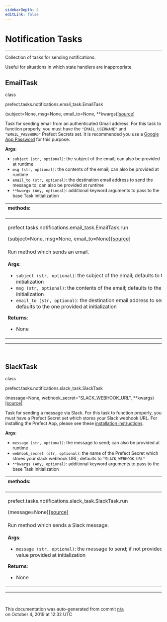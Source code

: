 ```yaml
---
sidebarDepth: 2
editLink: false
---
```

# Notification Tasks
---
Collection of tasks for sending notifications.

Useful for situations in which state handlers are inappropriate.
 ## EmailTask
 <div class='class-sig' id='prefect-tasks-notifications-email-task-emailtask'><p class="prefect-sig">class </p><p class="prefect-class">prefect.tasks.notifications.email_task.EmailTask</p>(subject=None, msg=None, email_to=None, **kwargs)<span class="source"><a href="https://github.com/PrefectHQ/prefect/blob/master/src/prefect/tasks/notifications/email_task.py#L12">[source]</a></span></div>

Task for sending email from an authenticated Gmail address.  For this task to function properly, you must have the `"EMAIL_USERNAME"` and `"EMAIL_PASSWORD"` Prefect Secrets set.  It is recommended you use a [Google App Password](https://support.google.com/accounts/answer/185833) for this purpose.

**Args**:     <ul class="args"><li class="args">`subject (str, optional)`: the subject of the email; can also be provided at runtime     </li><li class="args">`msg (str, optional)`: the contents of the email; can also be provided at runtime     </li><li class="args">`email_to (str, optional)`: the destination email address to send the message to; can also         be provided at runtime     </li><li class="args">`**kwargs (Any, optional)`: additional keyword arguments to pass to the base Task initialization</li></ul>

|methods: &nbsp;&nbsp;&nbsp;&nbsp;&nbsp;&nbsp;&nbsp;&nbsp;&nbsp;&nbsp;&nbsp;&nbsp;&nbsp;&nbsp;&nbsp;&nbsp;&nbsp;&nbsp;&nbsp;&nbsp;&nbsp;&nbsp;&nbsp;&nbsp;&nbsp;&nbsp;&nbsp;&nbsp;&nbsp;&nbsp;&nbsp;&nbsp;&nbsp;&nbsp;&nbsp;&nbsp;&nbsp;&nbsp;&nbsp;&nbsp;&nbsp;&nbsp;&nbsp;&nbsp;&nbsp;&nbsp;&nbsp;&nbsp;&nbsp;&nbsp;&nbsp;&nbsp;&nbsp;&nbsp;&nbsp;&nbsp;&nbsp;&nbsp;&nbsp;&nbsp;&nbsp;&nbsp;&nbsp;&nbsp;&nbsp;&nbsp;&nbsp;&nbsp;&nbsp;&nbsp;&nbsp;&nbsp;&nbsp;&nbsp;&nbsp;&nbsp;&nbsp;&nbsp;&nbsp;&nbsp;&nbsp;&nbsp;&nbsp;&nbsp;&nbsp;&nbsp;&nbsp;&nbsp;&nbsp;&nbsp;&nbsp;&nbsp;&nbsp;&nbsp;&nbsp;&nbsp;&nbsp;&nbsp;&nbsp;&nbsp;&nbsp;&nbsp;&nbsp;&nbsp;&nbsp;&nbsp;&nbsp;&nbsp;&nbsp;&nbsp;&nbsp;&nbsp;&nbsp;&nbsp;&nbsp;&nbsp;&nbsp;&nbsp;&nbsp;&nbsp;&nbsp;&nbsp;&nbsp;&nbsp;&nbsp;&nbsp;&nbsp;&nbsp;&nbsp;&nbsp;&nbsp;&nbsp;&nbsp;&nbsp;&nbsp;&nbsp;&nbsp;&nbsp;&nbsp;&nbsp;&nbsp;&nbsp;&nbsp;&nbsp;&nbsp;&nbsp;&nbsp;&nbsp;&nbsp;&nbsp;|
|:----|
 | <div class='method-sig' id='prefect-tasks-notifications-email-task-emailtask-run'><p class="prefect-class">prefect.tasks.notifications.email_task.EmailTask.run</p>(subject=None, msg=None, email_to=None)<span class="source"><a href="https://github.com/PrefectHQ/prefect/blob/master/src/prefect/tasks/notifications/email_task.py#L34">[source]</a></span></div>
<p class="methods">Run method which sends an email.<br><br>**Args**:     <ul class="args"><li class="args">`subject (str, optional)`: the subject of the email; defaults to the one provided         at initialization     </li><li class="args">`msg (str, optional)`: the contents of the email; defaults to the one provided         at initialization     </li><li class="args">`email_to (str, optional)`: the destination email address to send the message to;         defaults to the one provided at initialization</li></ul>**Returns**:     <ul class="args"><li class="args">None</li></ul></p>|

---
<br>

 ## SlackTask
 <div class='class-sig' id='prefect-tasks-notifications-slack-task-slacktask'><p class="prefect-sig">class </p><p class="prefect-class">prefect.tasks.notifications.slack_task.SlackTask</p>(message=None, webhook_secret="SLACK_WEBHOOK_URL", **kwargs)<span class="source"><a href="https://github.com/PrefectHQ/prefect/blob/master/src/prefect/tasks/notifications/slack_task.py#L10">[source]</a></span></div>

Task for sending a message via Slack.  For this task to function properly, you must have a Prefect Secret set which stores your Slack webhook URL.  For installing the Prefect App, please see these [installation instructions](https://docs.prefect.io/core/tutorials/slack-notifications.html#installation-instructions).

**Args**:     <ul class="args"><li class="args">`message (str, optional)`: the message to send; can also be provided at runtime     </li><li class="args">`webhook_secret (str, optional)`: the name of the Prefect Secret which stores your slack webhook URL;         defaults to `"SLACK_WEBHOOK_URL"`     </li><li class="args">`**kwargs (Any, optional)`: additional keyword arguments to pass to the base Task initialization</li></ul>

|methods: &nbsp;&nbsp;&nbsp;&nbsp;&nbsp;&nbsp;&nbsp;&nbsp;&nbsp;&nbsp;&nbsp;&nbsp;&nbsp;&nbsp;&nbsp;&nbsp;&nbsp;&nbsp;&nbsp;&nbsp;&nbsp;&nbsp;&nbsp;&nbsp;&nbsp;&nbsp;&nbsp;&nbsp;&nbsp;&nbsp;&nbsp;&nbsp;&nbsp;&nbsp;&nbsp;&nbsp;&nbsp;&nbsp;&nbsp;&nbsp;&nbsp;&nbsp;&nbsp;&nbsp;&nbsp;&nbsp;&nbsp;&nbsp;&nbsp;&nbsp;&nbsp;&nbsp;&nbsp;&nbsp;&nbsp;&nbsp;&nbsp;&nbsp;&nbsp;&nbsp;&nbsp;&nbsp;&nbsp;&nbsp;&nbsp;&nbsp;&nbsp;&nbsp;&nbsp;&nbsp;&nbsp;&nbsp;&nbsp;&nbsp;&nbsp;&nbsp;&nbsp;&nbsp;&nbsp;&nbsp;&nbsp;&nbsp;&nbsp;&nbsp;&nbsp;&nbsp;&nbsp;&nbsp;&nbsp;&nbsp;&nbsp;&nbsp;&nbsp;&nbsp;&nbsp;&nbsp;&nbsp;&nbsp;&nbsp;&nbsp;&nbsp;&nbsp;&nbsp;&nbsp;&nbsp;&nbsp;&nbsp;&nbsp;&nbsp;&nbsp;&nbsp;&nbsp;&nbsp;&nbsp;&nbsp;&nbsp;&nbsp;&nbsp;&nbsp;&nbsp;&nbsp;&nbsp;&nbsp;&nbsp;&nbsp;&nbsp;&nbsp;&nbsp;&nbsp;&nbsp;&nbsp;&nbsp;&nbsp;&nbsp;&nbsp;&nbsp;&nbsp;&nbsp;&nbsp;&nbsp;&nbsp;&nbsp;&nbsp;&nbsp;&nbsp;&nbsp;&nbsp;&nbsp;&nbsp;&nbsp;|
|:----|
 | <div class='method-sig' id='prefect-tasks-notifications-slack-task-slacktask-run'><p class="prefect-class">prefect.tasks.notifications.slack_task.SlackTask.run</p>(message=None)<span class="source"><a href="https://github.com/PrefectHQ/prefect/blob/master/src/prefect/tasks/notifications/slack_task.py#L33">[source]</a></span></div>
<p class="methods">Run method which sends a Slack message.<br><br>**Args**:     <ul class="args"><li class="args">`message (str, optional)`: the message to send; if not provided here, will use the value provided         at initialization</li></ul>**Returns**:     <ul class="args"><li class="args">None</li></ul></p>|

---
<br>


<p class="auto-gen">This documentation was auto-generated from commit <a href='https://github.com/PrefectHQ/prefect/commit/n/a'>n/a</a> </br>on October 4, 2019 at 12:32 UTC</p>
